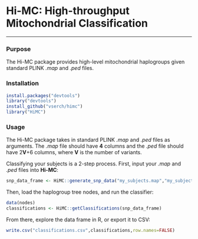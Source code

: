# Hi-MC: High-throughput Mitochondrial Classification
---
### Purpose
The Hi-MC package provides high-level mitochondrial haplogroups given standard PLINK *.map* and *.ped* files.
### Installation
```R
install.packages("devtools")
library("devtools")
install_github("vserch/himc")
library("HiMC")
```
### Usage
The Hi-MC package takes in standard PLINK *.map* and *.ped* files as arguments.
The *.map* file should have **4** columns and the *.ped* file should have 2**V**+6 columns, where **V** is the number of variants.

Classifying your subjects is a 2-step process. First, input your *.map* and *.ped* files into **Hi-MC**:
```R
snp_data_frame <- HiMC::generate_snp_data("my_subjects.map","my_subjects.ped")
```

Then, load the haplogroup tree nodes, and run the classifier:

```R
data(nodes)
classifications <- HiMC::getClassifications(snp_data_frame)
```

From there, explore the data frame in R, or export it to CSV:

```R
write.csv("classifications.csv",classifications,row.names=FALSE)
```

